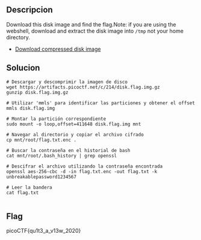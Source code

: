 ## Descripcion

Download this disk image and find the flag.Note: if you are using the webshell, download and extract the disk image into `/tmp` not your home directory.

- [Download compressed disk image](https://artifacts.picoctf.net/c/214/disk.flag.img.gz)


## Solucion
```
# Descargar y descomprimir la imagen de disco
wget https://artifacts.picoctf.net/c/214/disk.flag.img.gz
gunzip disk.flag.img.gz

# Utilizar 'mmls' para identificar las particiones y obtener el offset
mmls disk.flag.img

# Montar la partición correspondiente
sudo mount -o loop,offset=411648 disk.flag.img mnt

# Navegar al directorio y copiar el archivo cifrado
cp mnt/root/flag.txt.enc .

# Buscar la contraseña en el historial de bash
cat mnt/root/.bash_history | grep openssl

# Descifrar el archivo utilizando la contraseña encontrada
openssl aes-256-cbc -d -in flag.txt.enc -out flag.txt -k unbreakablepassword1234567

# Leer la bandera
cat flag.txt


```

## Flag
picoCTF{qu1t3_a_v13w_2020}